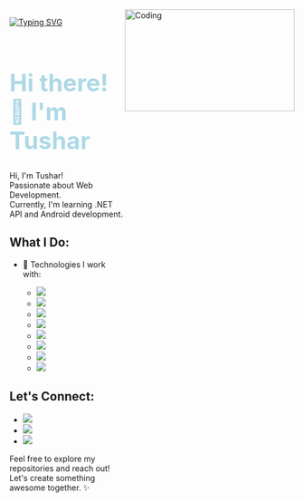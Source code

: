 <img align="right" alt="Coding" width="300" height="180" src="https://user-images.githubusercontent.com/74038190/212748842-9fcbad5b-6173-4175-8a61-521f3dbb7514.gif">

[![Typing SVG](https://readme-typing-svg.herokuapp.com?color=%2336BCF7&lines=This+is+Tushar+Chourse)](https://git.io/typing-svg)

<div style="display: flex; align-items: center; justify-content: center;">
  <div style="flex: 1;">
    <h1 style="font-size: 3em; color: lightblue;" id="animated-text">
      Hi there! 👋 I'm Tushar
    </h1>
    <p>
      Hi, I'm Tushar! <br>
      Passionate about Web Development. <br>
      Currently, I'm learning .NET API and Android development. <br>
    </p>
    <h2>What I Do:</h2>
    <ul>
      <li>🔧 Technologies I work with:</li>
      <ul>
        <li><img src="https://img.shields.io/badge/HTML5-%23E34F26.svg?style=for-the-badge&logo=html5&logoColor=white"></li>
        <li><img src="https://img.shields.io/badge/CSS3-%231572B6.svg?style=for-the-badge&logo=css3&logoColor=white"></li>
        <li><img src="https://img.shields.io/badge/JavaScript-%23323330.svg?style=for-the-badge&logo=javascript&logoColor=%23F7DF1E"></li>
        <li><img src="https://img.shields.io/badge/Django-%23092E20.svg?style=for-the-badge&logo=django&logoColor=white"></li>
        <li><img src="https://img.shields.io/badge/Bootstrap-%23563D7C.svg?style=for-the-badge&logo=bootstrap&logoColor=white"></li>
        <li><img src="https://img.shields.io/badge/MySQL-%2300f.svg?style=for-the-badge&logo=mysql&logoColor=white"></li>
        <li><img src="https://img.shields.io/badge/XAMPP-%230a5c26.svg?style=for-the-badge&logo=xampp&logoColor=white"></li>
        <li><img src="https://img.shields.io/badge/C++-%2300599C.svg?style=for-the-badge&logo=c%2B%2B&logoColor=white"></li>
      </ul>
    </ul>
    <h2>Let's Connect:</h2>
    <ul>
 <li><a href="mailto:tchourse@gmail.com"><img src="https://img.shields.io/badge/Email-Me-9cf?style=for-the-badge"></a></li>
<li><a href="https://www.linkedin.com/in/tushar-chourse-026973250"><img src="https://img.shields.io/badge/LinkedIn-Connect-blue?style=for-the-badge"></a></li>
<li><a href="https://www.instagram.com/tushar10.xd?igsh=MWJwNWR1NXdvcnY3Ng=="><img src="https://img.shields.io/badge/Instagram-Follow-red?style=for-the-badge"></a></li>
    </ul>
    <p>Feel free to explore my repositories and reach out! Let's create something awesome together. ✨</p>
  </div>
</div>
